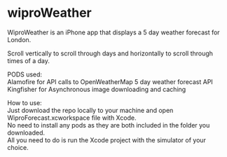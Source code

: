# wiproWeather

WiproWeather is an iPhone app that displays a 5 day weather forecast for London.

Scroll vertically to scroll through days and horizontally to scroll through times of a day.

PODS used:
<br />Alamofire for API calls to  OpenWeatherMap 5 day weather forecast API
<br />Kingfisher for Asynchronous image downloading and caching


How to use:
<br />Just download the repo locally to your machine and open WiproForecast.xcworkspace file with Xcode.
<br />No need to install any pods as they are both included in the folder you downloaded.
<br />All you need to do is run the Xcode project with the simulator of your choice.
